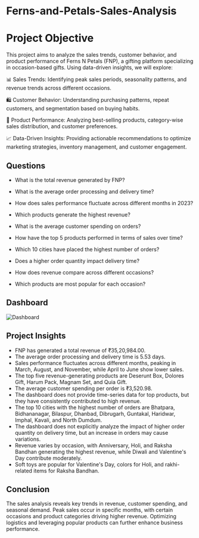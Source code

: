 # Ferns-and-Petals-Sales-Analysis
# Project Objective

This project aims to analyze the sales trends, customer behavior, and product performance of Ferns N Petals (FNP), a gifting platform specializing in occasion-based gifts. Using data-driven insights, we will explore:

📊 Sales Trends: Identifying peak sales periods, seasonality patterns, and revenue trends across different occasions.

🛍 Customer Behavior: Understanding purchasing patterns, repeat customers, and segmentation based on buying habits.

🎁 Product Performance: Analyzing best-selling products, category-wise sales distribution, and customer preferences.

📈 Data-Driven Insights: Providing actionable recommendations to optimize marketing strategies, inventory management, and customer engagement.

## Questions

- What is the total revenue generated by FNP?

- What is the average order processing and delivery time?

- How does sales performance fluctuate across different months in 2023?

- Which products generate the highest revenue?

- What is the average customer spending on orders?

- How have the top 5 products performed in terms of sales over time?

- Which 10 cities have placed the highest number of orders?

- Does a higher order quantity impact delivery time?

- How does revenue compare across different occasions?

- Which products are most popular for each occasion?

## Dashboard

![Dashboard](https://github.com/user-attachments/assets/93a3de41-6f47-4287-a68e-16a9b5c55727)

## Project Insights
- FNP has generated a total revenue of ₹35,20,984.00. 
- The average order processing and delivery time is 5.53 days.
- Sales performance fluctuates across different months, peaking in March, August, and November, while April to June show lower sales.  
- The top five revenue-generating products are Deserunt Box, Dolores Gift, Harum Pack, Magnam Set, and Quia Gift.  
- The average customer spending per order is ₹3,520.98.  
- The dashboard does not provide time-series data for top products, but they have consistently contributed to high revenue.  
- The top 10 cities with the highest number of orders are Bhatpara, Bidhananagar, Bilaspur, Dhanbad, Dibrugarh, Guntakal, Haridwar, Imphal, Kavali, and North Dumdum.  
- The dashboard does not explicitly analyze the impact of higher order quantity on delivery time, but an increase in orders may cause variations.  
- Revenue varies by occasion, with Anniversary, Holi, and Raksha Bandhan generating the highest revenue, while Diwali and Valentine's Day contribute moderately.  
- Soft toys are popular for Valentine's Day, colors for Holi, and rakhi-related items for Raksha Bandhan.

## Conclusion

The sales analysis reveals key trends in revenue, customer spending, and seasonal demand. Peak sales occur in specific months, with certain occasions and product categories driving higher revenue. Optimizing logistics and leveraging popular products can further enhance business performance.


